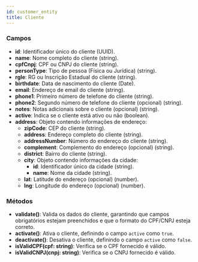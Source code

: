 ```yaml
---
id: customer_entity
title: Cliente
---
```


### Campos

- **id**: Identificador único do cliente (UUID).
- **name**: Nome completo do cliente (string).
- **cpfCnpj**: CPF ou CNPJ do cliente (string).
- **personType**: Tipo de pessoa (Física ou Jurídica) (string).
- **rgIe**: RG ou Inscrição Estadual do cliente (string).
- **birthdate**: Data de nascimento do cliente (Date).
- **email**: Endereço de email do cliente (string).
- **phone1**: Primeiro número de telefone do cliente (string).
- **phone2**: Segundo número de telefone do cliente (opcional) (string).
- **notes**: Notas adicionais sobre o cliente (opcional) (string).
- **active**: Indica se o cliente está ativo ou não (boolean).
- **address**: Objeto contendo informações de endereço:
  - **zipCode**: CEP do cliente (string).
  - **address**: Endereço completo do cliente (string).
  - **addressNumber**: Número do endereço do cliente (string).
  - **complement**: Complemento do endereço (opcional) (string).
  - **district**: Bairro do cliente (string).
  - **city**: Objeto contendo informações da cidade:
    - **id**: Identificador único da cidade (string).
    - **name**: Nome da cidade (string).
  - **lat**: Latitude do endereço (opcional) (number).
  - **lng**: Longitude do endereço (opcional) (number).

### Métodos

- **validate()**: Valida os dados do cliente, garantindo que campos obrigatórios estejam preenchidos e que o formato do CPF/CNPJ esteja correto.
- **activate()**: Ativa o cliente, definindo o campo `active` como `true`.
- **deactivate()**: Desativa o cliente, definindo o campo `active` como `false`.
- **isValidCPF(cpf: string)**: Verifica se o CPF fornecido é válido.
- **isValidCNPJ(cnpj: string)**: Verifica se o CNPJ fornecido é válido.
